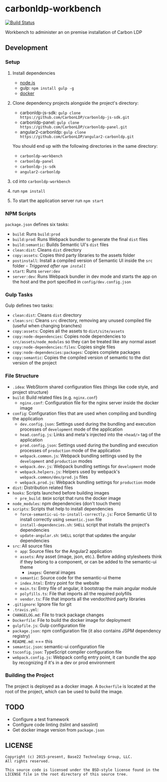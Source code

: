 # carbonldp-workbench

[![Build Status](https://travis-ci.org/CarbonLDP/carbonldp-workbench.svg?branch=develop)](https://travis-ci.org/CarbonLDP/carbonldp-workbench)

Workbench to administer an on premise installation of Carbon LDP

## Development

### Setup

1. Install dependencies
    - [node.js](https://nodejs.org/en/)
    - gulp: `npm install gulp -g`
    - [docker](https://www.docker.com/)
2. Clone dependency projects alongside the project's directory:
    - carbonldp-js-sdk: `gulp clone https://github.com/CarbonLDP/carbonldp-js-sdk.git`
    - carbonldp-panel: `gulp clone https://github.com/CarbonLDP/carbonldp-panel.git`
    - angular2-carbonldp: `gulp clone https://github.com/CarbonLDP/angular2-carbonldp.git`
    
    You should end up with the following directories in the same directory:
    - `carbonldp-workbench`
    - `carbonldp-panel`
    - `carbonldp-js-sdk`
    - `angular2-carbonldp`
3. cd into `carbonldp-workbench`
4. run `npm install`
5. To start the application server run `npm start`

### NPM Scripts

`package.json` defines six tasks:

- `build`: Runs `build:prod`
- `build:prod`: Runs Webpack bundler to generate the final `dist` files
- `build:semantic`: Builds Semantic UI's `dist` files
- `clean:dist`: Cleans `dist` directory
- `copy:assets`: Copies third party libraries to the assets folder
- `postinstall`: Install a compiled version of Semantic UI inside the `src` folder - _Triggered after `npm install`_
- `start`: Runs `server:dev`
- `server:dev`: Runs Webpack bundler in dev mode and starts the app on the host and the port specified in `config/dev.config.json`

### Gulp Tasks

Gulp defines two tasks:

- `clean:dist`: Cleans `dist` directory
- `clean:src`: Cleans `src` directory, removing any unused compiled file (useful when changing branches)
- `copy:assets`: Copies all the assets to `dist/site/assets`
- `copy:node-dependencies`: Copies node dependencies to `src/assets/node_modules` so they can be treated like any normal asset
- `copy:node-dependencies:files`: Copies single files
- `copy:node-dependencies:packages`: Copies complete packages
- `copy:semantic`: Copies the compiled version of semantic to the dist version of the project

### File Structure

- `.idea`: WebStorm shared configuration files (things like code style, and project structure)
- `build`: Build related files (e.g. `nginx.conf`)
    - `nginx.conf`: Configuration file for the nginx server inside the docker image
- `config`: Configuration files that are used when compiling and bundling the application
    - `dev.config.json`: Settings used during the bundling and execution processes of `development` mode of the application
    - `head.config.js`: Links and meta's  injected into the `<head/>` tag of the application
    - `prod.config.json`: Settings used during the bundling and execution processes of `production` mode of the application 
    - `webpack.common.js`: Webpack bundling settings used by the `development` and `production` modes
    - `webpack.dev.js`: Webpack bundling settings for `development` mode
    - `webpack.helpers.js`: Helpers used by webpack's `webpack.common/dev/prod.js` files
    - `webpack.prod.js`: Webpack bundling settings for `production` mode
- `dist`: Distribution related files
- `hooks`: Scripts launched before building images
    - `pre_build`: `BASH` script that runs the docker image 
- `node_modules`: npm dependencies (don't touch them)
- `scripts`: Scripts that help to install dependencies
    - `force-semantic-ui-to-install-correctly.js`: Force Semantic UI to install correctly using `semantic.json` file
    - `install-dependencies.sh`: `SHELL` script that installs the project's dependencies
    - `update-angular.sh`: `SHELL` script that updates the angular dependencies
- `src`: All source files
    - `app`: Source files for the Angular2 application
    - `assets`: Any asset (image, json, etc.). Before adding stylesheets think if they belong to a component, or can be added to the semantic-ui theme
        - `images`: General images
    - `semantic`: Source code for the semantic-ui theme
    - `index.html`: Entry point for the website
    - `main.ts`: Entry file of angular, it bootstrap the main angular module
    - `polyfills.ts`: File that imports all the required polyfills
    - `vendor.ts`: File that imports all the vendor/third party libraries
- `.gitignore`: Ignore file for git
- `.travis.yml`: 
- `CHANGELOG.md`: File to track package changes
- `Dockerfile`: File to build the docker image for deployment
- `gulpfile.js`: Gulp configuration file
- `package.json`: npm configuration file (it also contains JSPM dependency registry)
- `README.md`: === this
- `semantic.json`: semantic-ui configuration file
- `tsconfig.json`: TypeScript compiler configuration file
- `webpack.config.js`: Webpack config entry point, it can bundle the app by recognizing if it's in a dev or prod environment

### Building the Project

The project is deployed as a docker image. A `Dockerfile` is located at the root of the project, which can be used to build the image. 

## TODO

- Configure a test framework
- Configure code linting (tslint and sasslint)
- Get docker image version from `package.json`

## LICENSE

    Copyright (c) 2015-present, Base22 Technology Group, LLC.
    All rights reserved.
    
    This source code is licensed under the BSD-style license found in the
    LICENSE file in the root directory of this source tree.
